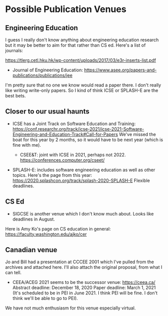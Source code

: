 # Possible Publication Venues

## Engineering Education

I guess I really don't know anything about engineering education research but it may be better to aim for that rather than CS ed. Here's a list of journals:

https://tlerg.cetl.hku.hk/wp-content/uploads/2017/03/e3r-inserts-list.pdf

* Journal of Engineering Education: https://www.asee.org/papers-and-publications/publications/jee

I'm pretty sure that no one we know would read a paper there. I don't really like writing write-only papers. So I kind of think ICSE or SPLASH-E are the best bets.

## Closer to our usual haunts

* ICSE has a Joint Track on Software Education and Training: https://conf.researchr.org/track/icse-2021/icse-2021-Software-Engineering-and-Education-Track#Call-for-Papers We've missed the boat for this year by 2 months, so it would have to be next year (which is fine with me).

  + CSEE&T: joint with ICSE in 2021, perhaps not 2022. https://conferences.computer.org/cseet/

* SPLASH-E: includes software engineering education as well as other topics. Here's the page from this year: https://2020.splashcon.org/track/splash-2020-SPLASH-E
Flexible deadlines.

## CS Ed

* SIGCSE is another venue which I don't know much about. Looks like deadlines in August.

Here is Amy Ko's page on CS education in general:
https://faculty.washington.edu/ajko/cer

## Canadian venue

Jo and Bill had a presentation at CCCEE 2001 which I've pulled from the archives and attached here. I'll also attach the original proposal, from what I can tell.
* CEEA/ACEG 2021 seems to be the successor venue: https://ceea.ca/
Abstract deadline: December 18, 2020
Paper deadline: March 1, 2021
(It's scheduled to be in PEI in June 2021. I think PEI will be fine. I don't think we'll be able to go to PEI).

We have not much enthusiasm for this venue especially virtual.

